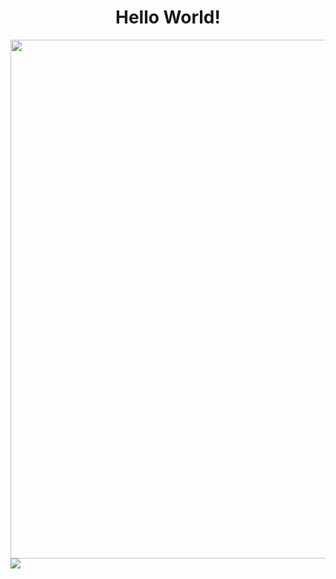 <div align="center">
<h1>Hello World!</h1>
</div>


<div align="center">
<img src="https://user-images.githubusercontent.com/99843232/183812577-374a55e5-95d8-4e90-bf72-a33643a5e276.gif"  width="830px"/>
</div>


<div>
<img src="https://img.shields.io/badge/Gmail-D14836?style=for-the-badge&logo=gmail&logoColor=white">
</div>
